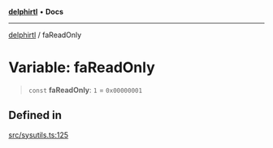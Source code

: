 [**delphirtl**](../README.md) • **Docs**

***

[delphirtl](../globals.md) / faReadOnly

# Variable: faReadOnly

> `const` **faReadOnly**: `1` = `0x00000001`

## Defined in

[src/sysutils.ts:125](https://github.com/chuacw/delphirtl/blob/7ea4891110a48e6aa35744474c09ae59d2a501a7/src/sysutils.ts#L125)

